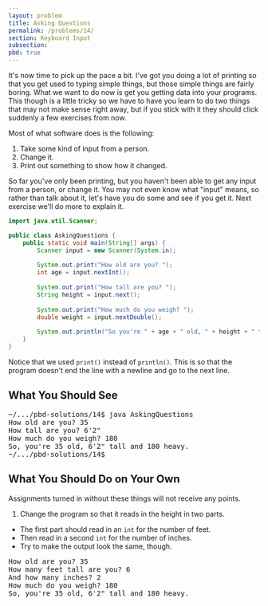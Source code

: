 ```yaml
---
layout: problem
title: Asking Questions
permalink: /problems/14/
section: Keyboard Input
subsection:
pbd: true
---
```


It's now time to pick up the pace a bit. I've got you doing a lot of printing so that you get used to typing simple things, but those simple things are fairly boring. What we want to do now is get you getting data into your programs. This though is a little tricky so we have to have you learn to do two things that may not make sense right away, but if you stick with it they should click suddenly a few exercises from now.

Most of what software does is the following:

1. Take some kind of input from a person.
2. Change it.
3. Print out something to show how it changed.

So far you've only been printing, but you haven't been able to get any input from a person, or change it. 
You may not even know what "input" means, so rather than talk about it, let's have you do some and see if you get it. 
Next exercise we'll do more to explain it.

```java
import java.util.Scanner;

public class AskingQuestions {
    public static void main(String[] args) {
        Scanner input = new Scanner(System.in);
        
        System.out.print("How old are you? ");
        int age = input.nextInt();
        
        System.out.print("How tall are you? ");
        String height = input.next();
        
        System.out.print("How much do you weigh? ");
        double weight = input.nextDouble();
        
        System.out.println("So you're " + age + " old, " + height + " tall and " + weight + " heavy.");
    }
}
```

Notice that we used `print()` instead of `println()`. 
This is so that the program doesn't end the line with a newline and go to the next line.

## What You Should See
<pre class="terminal">
~/.../pbd-solutions/14$ <kbd>java AskingQuestions</kbd>
How old are you? <kbd>35</kbd>
How tall are you? <kbd>6'2"</kbd>
How much do you weigh? <kbd>180</kbd>
So, you're 35 old, 6'2" tall and 180 heavy.
~/.../pbd-solutions/14$
</pre>

## What You Should Do on Your Own
Assignments turned in without these things will not receive any points.

1. Change the program so that it reads in the height in two parts. 
  - The first part should read in an `int` for the number of feet. 
  - Then read in a second `int` for the number of inches. 
  - Try to make the output look the same, though.

<pre class="terminal">
How old are you? <kbd>35</kbd>
How many feet tall are you? <kbd>6</kbd>
And how many inches? <kbd>2</kbd>
How much do you weigh? <kbd>180</kbd>
So, you're 35 old, 6'2" tall and 180 heavy.
</pre>